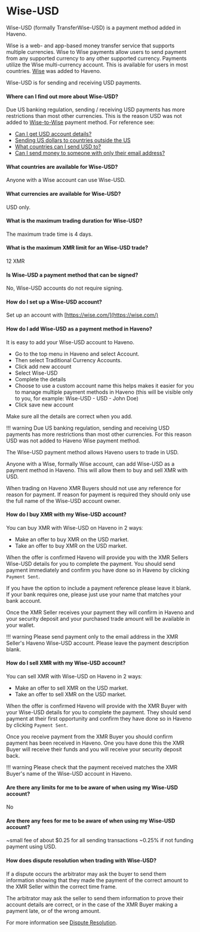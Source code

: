 # Wise-USD

Wise-USD (formally TransferWise-USD) is a payment method added in Haveno.

Wise is a web- and app-based money transfer service that supports multiple currencies. Wise to Wise payments allow users to send payment from any supported currency to any other supported currency. Payments utilize the Wise multi-currency account. This is available for users in most countries. [Wise](Wise.md) was added to Haveno.

Wise-USD is for sending and receiving USD payments.

#### Where can I find out more about Wise-USD?

Due US banking regulation, sending / receiving USD payments has more restrictions than most other currencies. This is the reason USD was not added to [Wise-to-Wise](Wise.md) payment method. For reference see:

- [Can I get USD account details?](https://wise.com/help/articles/2810318/can-i-get-usd-account-details)
- [Sending US dollars to countries outside the US](https://wise.com/help/articles/2946451/how-much-does-it-cost-to-send-usd-to-countries-outside-the-us)
- [What countries can I send USD to?](https://wise.com/help/articles/2974947/what-countries-and-regions-can-i-send-usd-to-via-swift)
- [Can I send money to someone with only their email address?](https://wise.com/help/articles/2932105/can-i-send-money-to-someone-with-only-their-email-address)

#### What countries are available for Wise-USD?

Anyone with a Wise account can use Wise-USD.

#### What currencies are available for Wise-USD?

USD only.

#### What is the maximum trading duration for Wise-USD?

The maximum trade time is 4 days.

#### What is the maximum XMR limit for an Wise-USD trade?

12 XMR

#### Is Wise-USD a payment method that can be signed?

No, Wise-USD accounts do not require signing.

#### How do I set up a Wise-USD account?

Set up an account with [https://wise.com/](https://wise.com/)

#### How do I add Wise-USD as a payment method in Haveno?

It is easy to add your Wise-USD account to Haveno.

- Go to the top menu in Haveno and select Account.
- Then select Traditional Currency Accounts.
- Click add new account
- Select Wise-USD
- Complete the details
- Choose to use a custom account name this helps makes it easier for you to manage multiple payment methods in Haveno (this will be visible only to you, for example: Wise-USD - USD - John Doe)
- Click save new account

Make sure all the details are correct when you add.

!!! warning
    Due US banking regulation, sending and receiving USD payments has more restrictions than most other currencies. For this reason USD was not added to Haveno Wise payment method.

The Wise-USD payment method allows Haveno users to trade in USD.

Anyone with a Wise, formally Wise account, can add Wise-USD as a payment method in Haveno. This will allow them to buy and sell XMR with USD.

When trading on Haveno XMR Buyers should not use any reference for reason for payment. If reason for payment is required they should only use the full name of the Wise-USD account owner.

#### How do I buy XMR with my Wise-USD account?

You can buy XMR with Wise-USD on Haveno in 2 waysː

- Make an offer to buy XMR on the USD market.
- Take an offer to buy XMR on the USD market.

When the offer is confirmed Haveno will provide you with the XMR Sellers Wise-USD details for you to complete the payment. You should send payment immediately and confirm you have done so in Haveno by clicking `Payment Sent`.

If you have the option to include a payment reference please leave it blank. If your bank requires one, please just use your name that matches your bank account.

Once the XMR Seller receives your payment they will confirm in Haveno and your security deposit and your purchased trade amount will be available in your wallet.

!!! warning
    Please send payment only to the email address in the XMR Seller's Haveno Wise-USD account. Please leave the payment description blank.

#### How do I sell XMR with my Wise-USD account?

You can sell XMR with Wise-USD on Haveno in 2 waysː

- Make an offer to sell XMR on the USD market.
- Take an offer to sell XMR on the USD market.

When the offer is confirmed Haveno will provide with the XMR Buyer with your Wise-USD details for you to complete the payment. They should send payment at their first opportunity and confirm they have done so in Haveno by clicking `Payment Sent`.

Once you receive payment from the XMR Buyer you should confirm payment has been received in Haveno. One you have done this the XMR Buyer will receive their funds and you will receive your security deposit back.

!!! warning
    Please check that the payment received matches the XMR Buyer's name of the Wise-USD account in Haveno.

#### Are there any limits for me to be aware of when using my Wise-USD account?

No

#### Are there any fees for me to be aware of when using my Wise-USD account?

~small fee of about $0.25 for all sending transactions
~0.25% if not funding payment using USD.

#### How does dispute resolution when trading with Wise-USD?

If a dispute occurs the arbitrator may ask the buyer to send them information showing that they made the payment of the correct amount to the XMR Seller within the correct time frame.

The arbitrator may ask the seller to send them information to prove their account details are correct, or in the case of the XMR Buyer making a payment late, or of the wrong amount.

For more information see [Dispute Resolution](../dispute-resolution.md).
